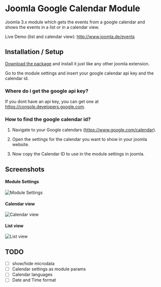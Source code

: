 # Joomla Google Calendar Module

Joomla 3.x module which gets the events from a google calendar and shows the events in a list or in a calendar view.

Live Demo (list and calendar view): <http://www.joomla.de/events>

## Installation / Setup

[Download the package](http://www.rheinsurfen.de/dl/mod_google_calendar.zip) and install it just like any other joomla extension.

Go to the module settings and insert your google calendar api key and the calendar id.

### Where do i get the google api key?

If you dont have an api key, you can get one at <https://console.developers.google.com>.

### How to find the google calendar id?

1) Navigate to your Google calendars (<https://www.google.com/calendar>).

2) Open the settings for the calendar you want to show in your joomla website.

3) Now copy the Calendar ID to use in the module settings in joomla.


## Screenshots

#### Module Settings

![Module Settings
](https://image.ibb.co/iR2J1S/Bildschirmfoto_2018_02_14_um_16_05_46.png "Module Settings
")

#### Calendar view

![Calendar view](https://preview.ibb.co/fTorMS/Bildschirmfoto_2018_02_14_um_16_05_14.png "Calendar view")

#### List view 

![List view ](https://image.ibb.co/dzxJ1S/Bildschirmfoto_2018_02_14_um_16_08_01.png "List view ")


## TODO 
- [ ] show/hide microdata
- [ ] Calendar settings as module params
- [ ] Calendar languages
- [ ] Date and Time format
